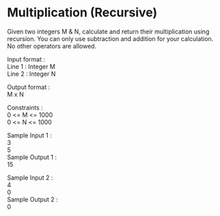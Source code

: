 # Multiplication (Recursive)




Given two integers M & N, calculate and return their multiplication using recursion. You can only use subtraction and addition for your calculation. No other operators are allowed.                                 

Input format :               
Line 1 : Integer M                       
Line 2 : Integer N                 

Output format :                      
M x N                         

Constraints :               
0 <= M <= 1000                 
0 <= N <= 1000              

Sample Input 1 :             
3               
5                      
Sample Output 1 :             
15              

Sample Input 2 :           
4                  
0                        
Sample Output 2 :              
0           
